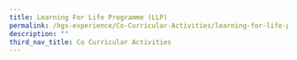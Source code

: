 ```yaml
---
title: Learning For Life Programme (LLP)
permalink: /hgs-experience/Co-Curricular-Activities/learning-for-life-programme/
description: ""
third_nav_title: Co Curricular Activities
---
```

